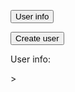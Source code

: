 <button onclick="getUserInfo()">User info</button>

<button onclick="createUser()">Create user</button>

<p>User info:</p>
<p id="userInfoName"></p>
<p id="userInfoEmail"></p>
<p id="userInfoPassword"></p>
<p id="userInfoDob"></p>
<p id="userInfoWeight"></p>>




<script>
  
  function getUserInfo() {
    let idInput = prompt("ID?");

    const urlStart = "https://crimebusterstest.tk/api/person/";
    const url = urlStart + idInput;

    console.log(url); 

    fetch(url)
      .then(res => res.json())
      .then(data => {
        console.log(data);
        
        document.getElementById("userInfoName").innerHTML = 
        "name: " + data.name;

        document.getElementById("userInfoEmail").innerHTML = 
        "email: " + data.email;

        document.getElementById("userInfoPassword").innerHTML = 
        "password: " + data.password;

        document.getElementById("userInfoDob").innerHTML = 
        "dob: " + data.dob;

        document.getElementById("userInfoWeight").innerHTML = 
        "dob: " + data.dob;
        
      
      })
  }


  function createUser() {
    let createUserInput = prompt("Create user info?");

    const urlStart = "https://crimebusterstest.tk/api/person/post";
    const url = urlStart;

    console.log(url); 

    fetch(url, {
        method: 'POST',
        headers: {
            'Content-Type': 'application/json'
        },
        body: JSON.stringify ({
            email: 'test@gmail.com'
        })
    })
      .then(res => {
        return res.json()
    })
      .then(data => {
        console.log(data);
      
      })
  }
  
</script>
